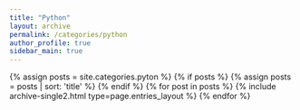 ```yaml
---
title: "Python"
layout: archive
permalink: /categories/python
author_profile: true
sidebar_main: true
---
```


{% assign posts = site.categories.pyton %}
{% if posts %}
  {% assign posts = posts | sort: 'title' %}
{% endif %}
{% for post in posts %} {% include archive-single2.html type=page.entries_layout %} {% endfor %}
